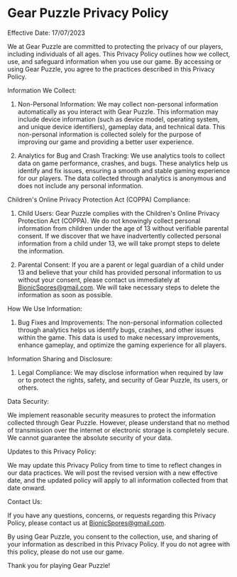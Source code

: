 ﻿# Gear Puzzle Privacy Policy


Effective Date: 17/07/2023


We at Gear Puzzle are committed to protecting the privacy of our players, including individuals of all ages. This Privacy Policy outlines how we collect, use, and safeguard information when you use our game. By accessing or using Gear Puzzle, you agree to the practices described in this Privacy Policy.


Information We Collect:


1. Non-Personal Information:
   We may collect non-personal information automatically as you interact with Gear Puzzle. This information may include device information (such as device model, operating system, and unique device identifiers), gameplay data, and technical data. This non-personal information is collected solely for the purpose of improving our game and providing a better user experience.


2. Analytics for Bug and Crash Tracking:
   We use analytics tools to collect data on game performance, crashes, and bugs. These analytics help us identify and fix issues, ensuring a smooth and stable gaming experience for our players. The data collected through analytics is anonymous and does not include any personal information.


Children's Online Privacy Protection Act (COPPA) Compliance:


1. Child Users:
   Gear Puzzle complies with the Children's Online Privacy Protection Act (COPPA). We do not knowingly collect personal information from children under the age of 13 without verifiable parental consent. If we discover that we have inadvertently collected personal information from a child under 13, we will take prompt steps to delete the information.


2. Parental Consent:
   If you are a parent or legal guardian of a child under 13 and believe that your child has provided personal information to us without your consent, please contact us immediately at BionicSpores@gmail.com. We will take necessary steps to delete the information as soon as possible.


How We Use Information:


1. Bug Fixes and Improvements:
   The non-personal information collected through analytics helps us identify bugs, crashes, and other issues within the game. This data is used to make necessary improvements, enhance gameplay, and optimize the gaming experience for all players.


Information Sharing and Disclosure:






1. Legal Compliance:
   We may disclose information when required by law or to protect the rights, safety, and security of Gear Puzzle, its users, or others.


Data Security:


We implement reasonable security measures to protect the information collected through Gear Puzzle. However, please understand that no method of transmission over the internet or electronic storage is completely secure. We cannot guarantee the absolute security of your data.


Updates to this Privacy Policy:


We may update this Privacy Policy from time to time to reflect changes in our data practices. We will post the revised version with a new effective date, and the updated policy will apply to all information collected from that date onward.


Contact Us:


If you have any questions, concerns, or requests regarding this Privacy Policy, please contact us at BionicSpores@gmail.com.


By using Gear Puzzle, you consent to the collection, use, and sharing of your information as described in this Privacy Policy. If you do not agree with this policy, please do not use our game.


Thank you for playing Gear Puzzle!
